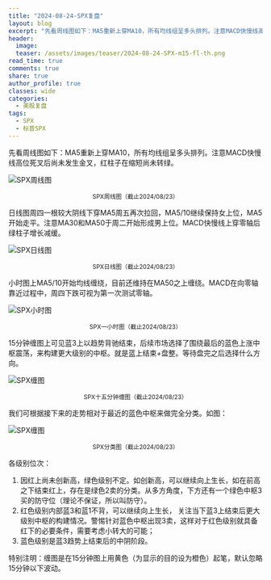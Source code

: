 ```yaml
---
title: "2024-08-24-SPX复盘"
layout: blog
excerpt: "先看周线图如下：MA5重新上穿MA10，所有均线组呈多头排列。注意MACD快慢线高位死叉后尚未发生金叉，红柱子在缩短尚未转绿。"
header:
  image: 
  teaser: /assets/images/teaser/2024-08-24-SPX-m15-fl-th.png
read_time: true
comments: true
share: true
author_profile: true
classes: wide
categories:
  - 美股复盘
tags:
  - SPX
  - 标普SPX
---
```


先看周线图如下：MA5重新上穿MA10，所有均线组呈多头排列。注意MACD快慢线高位死叉后尚未发生金叉，红柱子在缩短尚未转绿。

![SPX周线图](/assets/images/2024b/2024-08-24-SPX-w.png)
<small><center>SPX周线图（截止2024/08/23）</center></small>

日线图周四一根较大阴线下穿MA5周五再次拉回，MA5/10继续保持女上位，MA5开始走平。注意MA30和MA50于周二开始形成男上位。MACD快慢线上穿零轴后绿柱子增长减缓。

![SPX日线图](/assets/images/2024b/2024-08-24-SPX-d.png)
<small><center>SPX日线图（截止2024/08/23）</center></small>

小时图上MA5/10开始均线缠绕，目前还维持在MA50之上缠绕。MACD在向零轴靠近过程中，周四下跌可视为第一次测试零轴。

![SPX小时图](/assets/images/2024b/2024-08-24-SPX-h1.png)
<small><center>SPX一小时图（截止2024/08/23）</center></small>

15分钟缠图上可见蓝3上以趋势背驰结束，后续市场选择了围绕最后的蓝色上涨中枢震荡，来构建更大级别的中枢。就是蓝上结束+盘整。等待盘完之后选择什么方向。

![SPX缠图](/assets/images/2024b/2024-08-24-SPX-m15-c.png)
<small><center>SPX十五分钟缠图（截止2024/08/23）</center></small>

我们可根据接下来的走势相对于最近的蓝色中枢来做完全分类。如图：

![SPX缠图](/assets/images/2024b/2024-08-24-SPX-m15-fl.png)
<small><center>SPX分类图（截止2024/08/23）</center></small>

各级别位次：
1. 因红上尚未创新高，绿色级别不定。如创新高，可以继续向上生长，如在前高之下结束红上，存在是绿色2卖的分类。从多方角度，下方还有一个绿色中枢3买的防守位（理论不保证，所以叫防守）。
2. 红色级别内部蓝3和蓝1不背，可以继续向上生长， 关注当下蓝3上结束后更大级别中枢的构建情况。警惕针对蓝色中枢出现3卖，这样对于红色级别就具备红下的必要条件，需要考虑小转大的可能；
3. 蓝色级别是蓝3趋势上结束后的中阴阶段。

特别注明：缠图是在15分钟图上用黄色（为显示的目的设为橙色）起笔，默认忽略15分钟以下波动。

